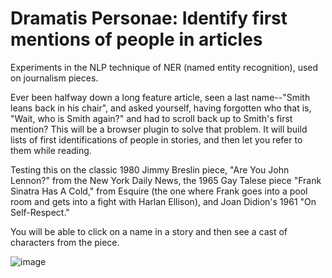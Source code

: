 # Dramatis Personae: Identify first mentions of people in articles

Experiments in the NLP technique of NER (named entity recognition), used on journalism pieces. 

Ever been halfway down a long feature article, seen a last name--"Smith leans back in his chair", and asked yourself, having forgotten who that is, "Wait, who is Smith again?" and had to scroll back up to Smith's first mention? This will be a browser plugin to solve that problem. It will build lists of first identifications of people in stories, and then let you refer to them while reading.

Testing this on the classic 1980 Jimmy Breslin piece, "Are You John Lennon?" from the New York Daily News, the 1965 Gay Talese piece "Frank Sinatra Has A Cold," from Esquire (the one where Frank goes into a pool room and gets into a fight with Harlan Ellison), and Joan Didion's 1961 "On Self-Respect."

You will be able to click on a name in a story and then see a cast of characters from the piece.


![image](https://user-images.githubusercontent.com/748214/153408595-f758c18d-de3b-4aa0-98a6-430117562e2c.png)
